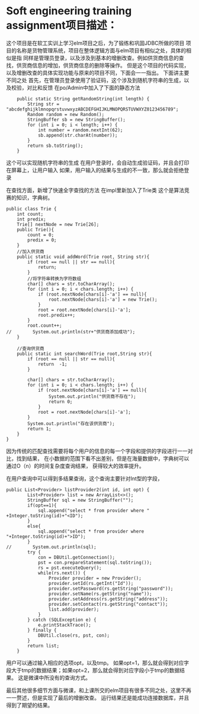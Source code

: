 # Soft engineering training assignment项目描述：
这个项目是在软工实训上学习elm项目之后，为了锻练和巩固JDBC所做的项目
项目的名称是货物管理系统，项目在整体逻辑方面与elm项目有相似之处，具体的相似是指
同样是管理员登录，以及涉及到基本的增删改查。例如供货商信息的查找，供货商信息的增加，供货商信息的删除等操作。
但是这个项目的代码实现，以及增删改查的具体实现功能与原来的项目不同，下面会一一指出。
下面讲主要不同之处
首先，在管理员登录使用了验证码，这个涉及到随机字符串的生成，以及校验，对比和反馈
在po/Admin中加入了下面的静态方法
```
    public static String getRandomString(int length) {
        String str = "abcdefghijklmnopqrstuvwxyzABCDEFGHIJKLMNOPQRSTUVWXYZ0123456789";
        Random random = new Random();
        StringBuffer sb = new StringBuffer();
        for (int i = 0; i < length; i++) {
            int number = random.nextInt(62);
            sb.append(str.charAt(number));
        }
        return sb.toString();
    }
```
这个可以实现随机字符串的生成
在用户登录时，会自动生成验证码，并且会打印在屏幕上，让用户输入
如果，用户输入的结果与生成的不一致，那么就会拒绝登录

在查找方面，新增了快速全字查找的方法
在impl里新加入了Trie类
这个是算法竞赛的知识，字典树。
```
public class Trie {
    int count;
    int predix;
    Trie[] nextNode = new Trie[26];
    public Trie(){
        count = 0;
        predix = 0;
    }
    //加入供货商
    public static void addWord(Trie root, String str){
        if (root == null || str == null){
            return;
        }
        //将字符串转换为字符数组
        char[] chars = str.toCharArray();
        for (int i = 0; i < chars.length; i++) {
            if (root.nextNode[chars[i]-'a'] == null){
                root.nextNode[chars[i]-'a'] = new Trie();
            }
            root = root.nextNode[chars[i]-'a'];
            root.predix++;
        }
        root.count++;
//        System.out.println(str+"供货商添加成功");
    }

    //查询供货商
    public static int searchWord(Trie root,String str){
        if (root == null || str == null){
            return  -1;
        }

        char[] chars = str.toCharArray();
        for (int i = 0; i < chars.length; i++) {
            if (root.nextNode[chars[i]-'a'] == null){
                System.out.println("供货商不存在");
                return 0;
            }
            root = root.nextNode[chars[i]-'a'];
        }
        System.out.println("存在该供货商");
        return 1;
    }
}
```
因为传统的匹配查找需要将每个用户的信息的每一个字段和提供的字段进行一一对比，找到结果，
在小数据的范围下看不出差别，但是在海量数据中，字典树可以通过O（n）的时间复杂度查询结果，
获得较大的效率提升。

在用户查询中可以得到多结果查询，这个查询主要针对Int型的字段，
```
public List<Provider> listProvider2(int id, int opt) {
        List<Provider> list = new ArrayList<>();
        StringBuffer sql = new StringBuffer("");
        if(opt==1){
            sql.append("select * from provider where " +Integer.toString(id)+"<ID");
        }
        else{
            sql.append("select * from provider where "+Integer.toString(id)+">ID");
        }
//        System.out.println(sql);
        try {
            con = DBUtil.getConnection();
            pst = con.prepareStatement(sql.toString());
            rs = pst.executeQuery();
            while(rs.next()) {
                Provider provider = new Provider();
                provider.setId(rs.getInt("Id"));
                provider.setPassword(rs.getString("password"));
                provider.setName(rs.getString("name"));
                provider.setAddress(rs.getString("address"));
                provider.setContact(rs.getString("contact"));
                list.add(provider);
            }
        } catch (SQLException e) {
            e.printStackTrace();
        } finally {
            DBUtil.close(rs, pst, con);
        }
        return list;
    }
```
用户可以通过输入相应的选项opt，以及tmp。
如果opt=1，那么就会得到对应字段大于tmp的数据结果；如果opt=2，那么就会得到对应字段小于tmp的数据结果。
这是微课中所没有的查询方式。


最后其他很多细节方面与微课，和上课所交的elm项目有很多不同之处，这里不再一一赘述，但是实现了最后的增删改查。
运行结果还是能成功连接数据库，并且得到了期望的结果。